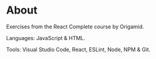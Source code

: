 # About

Exercises from the React Complete course by Origamid. 

Languages: JavaScript & HTML. 

Tools: Visual Studio Code, React, ESLint, Node, NPM & Git. 
